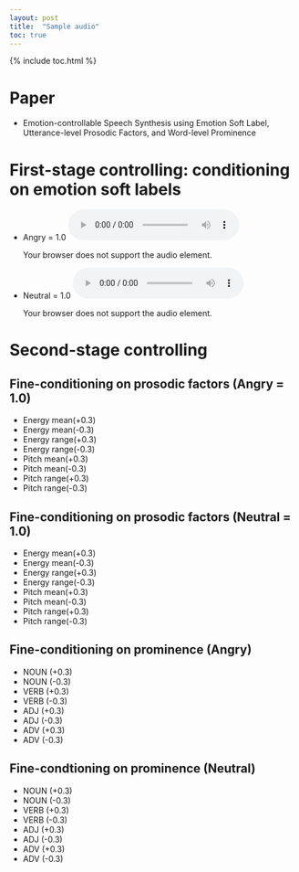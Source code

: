 ```yaml
---
layout: post
title:  "Sample audio"
toc: true
---
```


{% include toc.html %}

# Paper
- Emotion-controllable Speech Synthesis using Emotion Soft Label, Utterance-level Prosodic Factors, and Word-level Prominence

# First-stage controlling: conditioning on emotion soft labels
- Angry = 1.0
  <audio controls="controls">
  <source type="audio/wav" src="/luo_blog/assets/audio/emo2psd_ang_eng_mean_0_3_wav1_gen.wav"></source>
  <p>Your browser does not support the audio element.</p>
  </audio>

- Neutral = 1.0
  <audio controls="controls">
  <source type="audio/wav" src="/luo_blog/assets/audio/emo2psd_neu_eng_mean_m0_3_wav1_gen.wav"></source>
  <p>Your browser does not support the audio element.</p>
  </audio>

# Second-stage controlling
## Fine-conditioning on prosodic factors (Angry = 1.0)
- Energy mean(+0.3)
- Energy mean(-0.3)
- Energy range(+0.3)
- Energy range(-0.3)
- Pitch mean(+0.3)
- Pitch mean(-0.3)
- Pitch range(+0.3)
- Pitch range(-0.3)

## Fine-conditioning on prosodic factors (Neutral = 1.0)
- Energy mean(+0.3)
- Energy mean(-0.3)
- Energy range(+0.3)
- Energy range(-0.3)
- Pitch mean(+0.3)
- Pitch mean(-0.3)
- Pitch range(+0.3)
- Pitch range(-0.3)

## Fine-conditioning on prominence (Angry)
- NOUN (+0.3)
- NOUN (-0.3)
- VERB (+0.3)
- VERB (-0.3)
- ADJ (+0.3)
- ADJ (-0.3)
- ADV (+0.3)
- ADV (-0.3)
## Fine-condtioning on prominence (Neutral)
- NOUN (+0.3)
- NOUN (-0.3)
- VERB (+0.3)
- VERB (-0.3)
- ADJ (+0.3)
- ADJ (-0.3)
- ADV (+0.3)
- ADV (-0.3)